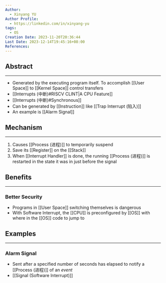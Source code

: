 ```yaml
---
Author:
  - Xinyang YU
Author Profile:
  - https://linkedin.com/in/xinyang-yu
tags:
  - OS
Creation Date: 2023-11-20T20:36:44
Last Date: 2023-12-14T19:45:16+08:00
References: 
---
```

## Abstract
---
- Generated by the executing program itself. To accomplish [[User Space]] to [[Kernel Space]] control transfers
- [[Interrupts (中断)#RISCV CLINT|A CPU Feature]]
- [[Interrupts (中断)#Synchronous]]
- Can be generated by [[Instruction]] like [[Trap Interrupt (陷入)]]
- An example is [[Alarm Signal]]

## Mechanism
---
1. Causes [[Process (进程)]] to temporarily suspend
2. Save its [[Register]] on the [[Stack]]
3. When [[Interrupt Handler]] is done, the running [[Process (进程)]] is restarted in the state it was in just before the signal

## Benefits
---
### Better Security
- Programs in [[User Space]] switching themselves is dangerous 
- With Software Interrupt, the [[CPU]] is preconfigured by [[OS]] with where in the [[OS]] code to jump to


## Examples
---
### Alarm Signal
- Sent after a specified number of seconds has elapsed to notify a [[Process (进程)]] of an *event*
- [[Signal (Software Interrupt)]]